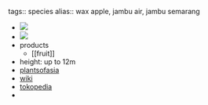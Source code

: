 tags:: species
alias:: wax apple, jambu air, jambu semarang

- ![](https://peach-geographical-bat-397.mypinata.cloud/ipfs/QmP4J5hUxqStWxQa1EMycX2mzuACL64ugkdLpKAuStCixA)
- ![](https://peach-geographical-bat-397.mypinata.cloud/ipfs/QmRXYepxCbYiQe2GygUuLF3s4MNnQZUmPZ9yJFZVm7phCR)
- products
	- [[fruit]]
- height: up to 12m
- [plantsofasia](http://www.plantsofasia.com/index/syzygium_samarangense/0-305)
- [wiki](https://en.wikipedia.org/wiki/Syzygium_samarangense)
- [tokopedia](https://www.tokopedia.com/levineflorist/syzygium-samarangense-jambu-air-dalhari-bibit-tanaman-buah-buahan?extParam=ivf%3Dfalse%26src%3Dsearch)
-